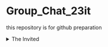 # Group_Chat_23it
this repository is for github preparation


<details>
  <summary>The Invited</summary>
  Cao Hoang Phuoc Bao
  Duong Dinh
  
</details>
